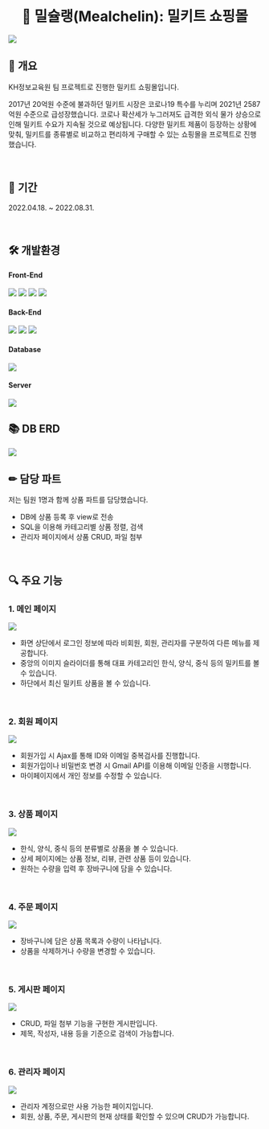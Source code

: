 <h1 align="center">🍲 밀슐랭(Mealchelin): 밀키트 쇼핑몰</h1>
<img src="https://github.com/jinseon22/Mealchelin/raw/main/src/main/webapp/resources/readme/logo.png">

<br>

## 📄 개요
KH정보교육원 팀 프로젝트로 진행한 밀키트 쇼핑몰입니다.

2017년 20억원 수준에 불과하던 밀키트 시장은 코로나19 특수를 누리며 2021년 2587억원 수준으로 급성장했습니다. 코로나 확산세가 누그러져도 급격한 외식 물가 상승으로 인해 밀키트 수요가 지속될 것으로 예상됩니다. 다양한 밀키트 제품이 등장하는 상황에 맞춰, 밀키트를 종류별로 비교하고 편리하게 구매할 수 있는 쇼핑몰을 프로젝트로 진행했습니다.

<br>

## 📅 기간
2022.04.18. ~ 2022.08.31.

<br>

## 🛠 개발환경
#### Front-End
<p>
<img src="https://img.shields.io/badge/HTML5-E34F26?style=flat-square&logo=html5&logoColor=white"> 
<img src="https://img.shields.io/badge/CSS3-1572B6?style=flat-square&logo=css3&logoColor=white"> 
<img src="https://img.shields.io/badge/JavaScript-F7DF1E?style=flat-square&logo=javascript&logoColor=black">
<img src="https://img.shields.io/badge/Bootstrap-7952B3?style=flat-square&logo=bootstrap&logoColor=white">
</p>

#### Back-End
<p>
<img src="https://img.shields.io/badge/Java-007396?style=flat-square&logo=java&logoColor=white">
<img src="https://img.shields.io/badge/Spring-6DB33F?style=flat-square&logo=spring&logoColor=white">
<img src="https://img.shields.io/badge/jQuery-0769AD?style=flat-square&logo=jquery&logoColor=white">
</p>

#### Database
<img src="https://img.shields.io/badge/Oracle-F80000?style=flat-square&logo=oracle&logoColor=white">

#### Server
<img src="https://img.shields.io/badge/Apache Tomcat-F8DC75?style=flat-square&logo=apachetomcat&logoColor=black">

<br>

## 📚 DB ERD
<img src="https://github.com/jinseon22/Mealchelin/raw/main/src/main/webapp/resources/readme/ERD.png">

<br>

## ✏ 담당 파트
저는 팀원 1명과 함께 상품 파트를 담당했습니다.
- DB에 상품 등록 후 view로 전송
- SQL을 이용해 카테고리별 상품 정렬, 검색
- 관리자 페이지에서 상품 CRUD, 파일 첨부

<br>

## 🔍 주요 기능
### 1. 메인 페이지
<img src="https://github.com/jinseon22/Mealchelin/raw/main/src/main/webapp/resources/readme/func1_main.png">

- 화면 상단에서 로그인 정보에 따라 비회원, 회원, 관리자를 구분하여 다른 메뉴를 제공합니다.
- 중앙의 이미지 슬라이더를 통해 대표 카테고리인 한식, 양식, 중식 등의 밀키트를 볼 수 있습니다.
- 하단에서 최신 밀키트 상품을 볼 수 있습니다.

<br>

### 2. 회원 페이지
<img src="https://github.com/jinseon22/Mealchelin/raw/main/src/main/webapp/resources/readme/func2_member.png">

- 회원가입 시 Ajax를 통해 ID와 이메일 중복검사를 진행합니다.
- 회원가입이나 비밀번호 변경 시 Gmail API를 이용해 이메일 인증을 시행합니다.
- 마이페이지에서 개인 정보를 수정할 수 있습니다.

<br>

### 3. 상품 페이지
<img src="https://github.com/jinseon22/Mealchelin/raw/main/src/main/webapp/resources/readme/func3_product_detail.png">

- 한식, 양식, 중식 등의 분류별로 상품을 볼 수 있습니다.
- 상세 페이지에는 상품 정보, 리뷰, 관련 상품 등이 있습니다.
- 원하는 수량을 입력 후 장바구니에 담을 수 있습니다.

<br>

### 4. 주문 페이지
<img src="https://github.com/jinseon22/Mealchelin/raw/main/src/main/webapp/resources/readme/func4_cart.png">

- 장바구니에 담은 상품 목록과 수량이 나타납니다.
- 상품을 삭제하거나 수량을 변경할 수 있습니다.

<br>

### 5. 게시판 페이지
<img src="https://github.com/jinseon22/Mealchelin/raw/main/src/main/webapp/resources/readme/func5_community.png">

- CRUD, 파일 첨부 기능을 구현한 게시판입니다.
- 제목, 작성자, 내용 등을 기준으로 검색이 가능합니다.

<br>

### 6. 관리자 페이지
<img src="https://github.com/jinseon22/Mealchelin/raw/main/src/main/webapp/resources/readme/func6_admin.png">

- 관리자 계정으로만 사용 가능한 페이지입니다.
- 회원, 상품, 주문, 게시판의 현재 상태를 확인할 수 있으며 CRUD가 가능합니다.
